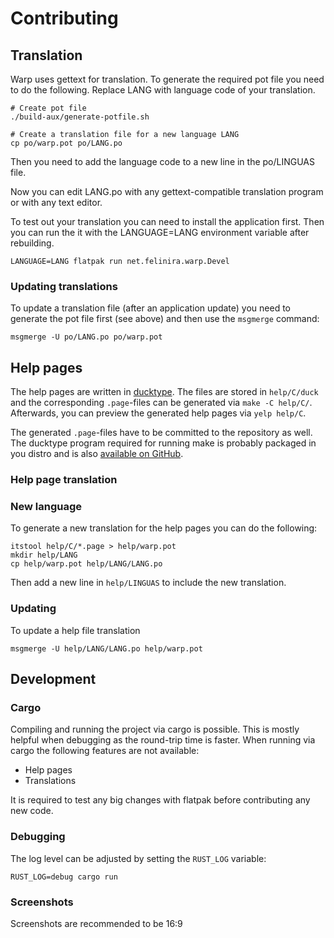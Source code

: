 # Contributing
## Translation
Warp uses gettext for translation. To generate the required pot file you need to do the following. Replace LANG with
language code of your translation.

```shell
# Create pot file
./build-aux/generate-potfile.sh

# Create a translation file for a new language LANG
cp po/warp.pot po/LANG.po
```

Then you need to add the language code to a new line in the po/LINGUAS file.

Now you can edit LANG.po with any gettext-compatible translation program or with any text editor.

To test out your translation you can need to install the application first. Then you can run the it with the
LANGUAGE=LANG environment variable after rebuilding.

```shell
LANGUAGE=LANG flatpak run net.felinira.warp.Devel
```

### Updating translations
To update a translation file (after an application update) you need to generate the pot file first (see above) and then
use the `msgmerge` command:

```shell
msgmerge -U po/LANG.po po/warp.pot
```

## Help pages
The help pages are written in [ducktype](http://projectmallard.org/ducktype/1.0/index.html). The files are stored in
`help/C/duck` and the corresponding `.page`-files can be generated via `make -C help/C/`. Afterwards, you can preview
the generated help pages via `yelp help/C`.

The generated `.page`-files have to be committed to the repository as well. The ducktype program required for running
make is probably packaged in you distro and is also 
[available on GitHub](https://github.com/projectmallard/mallard-ducktype).

### Help page translation
### New language
To generate a new translation for the help pages you can do the following:

```shell
itstool help/C/*.page > help/warp.pot
mkdir help/LANG
cp help/warp.pot help/LANG/LANG.po
```

Then add a new line in `help/LINGUAS` to include the new translation.

### Updating
To update a help file translation

```shell
msgmerge -U help/LANG/LANG.po help/warp.pot
```

## Development
### Cargo

Compiling and running the project via cargo is possible. This is mostly helpful when debugging as the round-trip time is
faster. When running via cargo the following features
are not available:

* Help pages
* Translations

It is required to test any big changes with flatpak before contributing any new code.

### Debugging

The log level can be adjusted by setting the `RUST_LOG` variable:

```shell
RUST_LOG=debug cargo run
```

### Screenshots

Screenshots are recommended to be 16:9